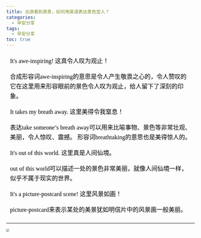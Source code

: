 ```yaml
---
title: 出游看到美景，如何用英语表达景色宜人？
categories:
  - 早安分享
tags:
  - 早安分享
toc: true 
---
```



<!-- 
It's awe-inspiring! 这真令人叹为观止！

合成形容词awe-inspiring的意思是令人产生敬畏之心的，令人赞叹的
它在这里用来形容眼前的景色令人叹为观止，给人留下了深刻的印象。

It takes my breath away. 这里美得令我窒息！

表达take someone’s breath away可以用来比喻事物、景色等非常壮观、美丽，令人惊叹、震撼。
形容词breathtaking的意思也是美得惊人的。

It's out of this world. 这里真是人间仙境。

out of this world可以描述一处的景色非常美丽，就像人间仙境一样，似乎不属于现实的世界。

It's a picture-postcard scene! 这里风景如画！

picture-postcard来表示某处的美景犹如明信片中的风景画一般美丽。 -->


<section id="nice" data-tool="mdnice编辑器" data-website="https://www.mdnice.com" style="font-size: 16px; color: black; padding: 0 10px; line-height: 1.6; word-spacing: 0px; letter-spacing: 0px; word-break: break-word; word-wrap: break-word; text-align: left; font-family: Optima-Regular, Optima, PingFangSC-light, PingFangTC-light, 'PingFang SC', Cambria, Cochin, Georgia, Times, 'Times New Roman', serif;"><p data-tool="mdnice编辑器" style="font-size: 16px; padding-top: 8px; padding-bottom: 8px; margin: 0; line-height: 26px; color: black;">It's awe-inspiring! 这真令人叹为观止！</p>
<p data-tool="mdnice编辑器" style="font-size: 16px; padding-top: 8px; padding-bottom: 8px; margin: 0; line-height: 26px; color: black;">合成形容词awe-inspiring的意思是令人产生敬畏之心的，令人赞叹的
它在这里用来形容眼前的景色令人叹为观止，给人留下了深刻的印象。</p>
<p data-tool="mdnice编辑器" style="font-size: 16px; padding-top: 8px; padding-bottom: 8px; margin: 0; line-height: 26px; color: black;">It takes my breath away. 这里美得令我窒息！</p>
<p data-tool="mdnice编辑器" style="font-size: 16px; padding-top: 8px; padding-bottom: 8px; margin: 0; line-height: 26px; color: black;">表达take someone’s breath away可以用来比喻事物、景色等非常壮观、美丽，令人惊叹、震撼。
形容词breathtaking的意思也是美得惊人的。</p>
<p data-tool="mdnice编辑器" style="font-size: 16px; padding-top: 8px; padding-bottom: 8px; margin: 0; line-height: 26px; color: black;">It's out of this world. 这里真是人间仙境。</p>
<p data-tool="mdnice编辑器" style="font-size: 16px; padding-top: 8px; padding-bottom: 8px; margin: 0; line-height: 26px; color: black;">out of this world可以描述一处的景色非常美丽，就像人间仙境一样，似乎不属于现实的世界。</p>
<p data-tool="mdnice编辑器" style="font-size: 16px; padding-top: 8px; padding-bottom: 8px; margin: 0; line-height: 26px; color: black;">It's a picture-postcard scene! 这里风景如画！</p>
<p data-tool="mdnice编辑器" style="font-size: 16px; padding-top: 8px; padding-bottom: 8px; margin: 0; line-height: 26px; color: black;">picture-postcard来表示某处的美景犹如明信片中的风景画一般美丽。</p>
</section>


---


<img src="/img/card.png" style="zoom:50%;" />